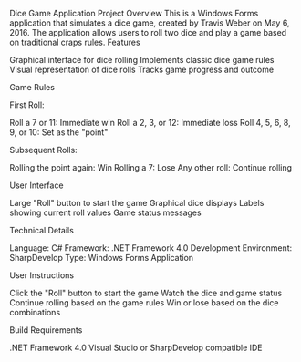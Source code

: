 Dice Game Application
Project Overview
This is a Windows Forms application that simulates a dice game, created by Travis Weber on May 6, 2016. The application allows users to roll two dice and play a game based on traditional craps rules.
Features

Graphical interface for dice rolling
Implements classic dice game rules
Visual representation of dice rolls
Tracks game progress and outcome

Game Rules

First Roll:

Roll a 7 or 11: Immediate win
Roll a 2, 3, or 12: Immediate loss
Roll 4, 5, 6, 8, 9, or 10: Set as the "point"


Subsequent Rolls:

Rolling the point again: Win
Rolling a 7: Lose
Any other roll: Continue rolling



User Interface

Large "Roll" button to start the game
Graphical dice displays
Labels showing current roll values
Game status messages

Technical Details

Language: C#
Framework: .NET Framework 4.0
Development Environment: SharpDevelop
Type: Windows Forms Application

User Instructions

Click the "Roll" button to start the game
Watch the dice and game status
Continue rolling based on the game rules
Win or lose based on the dice combinations

Build Requirements

.NET Framework 4.0
Visual Studio or SharpDevelop compatible IDE
